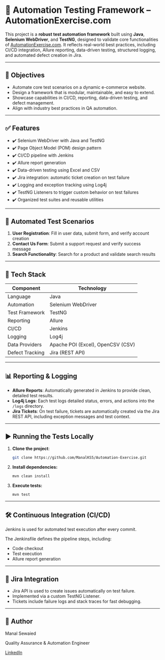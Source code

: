 # 🚀 Automation Testing Framework – AutomationExercise.com

This project is a **robust test automation framework** built using **Java**, **Selenium WebDriver**, and **TestNG**, designed to validate core functionalities of [AutomationExercise.com](https://automationexercise.com/). It reflects real-world best practices, including CI/CD integration, Allure reporting, data-driven testing, structured logging, and automated defect creation in Jira.

---

## 🎯 Objectives

- Automate core test scenarios on a dynamic e-commerce website.
- Design a framework that is modular, maintainable, and easy to extend.
- Showcase capabilities in CI/CD, reporting, data-driven testing, and defect management.
- Align with industry best practices in QA automation.

---

## ✅ Features

- ✔️ Selenium WebDriver with Java and TestNG
- ✔️ Page Object Model (POM) design pattern
- ✔️ CI/CD pipeline with Jenkins
- ✔️ Allure report generation
- ✔️ Data-driven testing using Excel and CSV
- ✔️ Jira integration: automatic ticket creation on test failure
- ✔️ Logging and exception tracking using Log4j
- ✔️ TestNG Listeners to trigger custom behavior on test failures
- ✔️ Organized test suites and reusable utilities

---

## 🧪 Automated Test Scenarios

1. **User Registration**: Fill in user data, submit form, and verify account creation  
2. **Contact Us Form**: Submit a support request and verify success message  
3. **Search Functionality**: Search for a product and validate search results

---

## 🧱 Tech Stack

| Component       | Technology             |
|----------------|------------------------|
| Language        | Java                   |
| Automation      | Selenium WebDriver     |
| Test Framework  | TestNG                 |
| Reporting       | Allure                 |
| CI/CD           | Jenkins                |
| Logging         | Log4j                  |
| Data Providers  | Apache POI (Excel), OpenCSV (CSV) |
| Defect Tracking | Jira (REST API)        |

---

## 📊 Reporting & Logging

- **Allure Reports**: Automatically generated in Jenkins to provide clean, detailed test results.
- **Log4j Logs**: Each test logs detailed status, errors, and actions into the `/logs` directory.
- **Jira Tickets**: On test failure, tickets are automatically created via the Jira REST API, including exception messages and test context.

---

## ▶️ Running the Tests Locally

1. **Clone the project**:
   ```bash
   git clone https://github.com/ManalKS5/Automation-Exercise.git
   ```
2. **Install dependencies:**
   ```bash
   mvn clean install
   ```
3. **Execute tests:**
   ```bash
   mvn test
    ```

---

## 🛠️ Continuous Integration (CI/CD)
Jenkins is used for automated test execution after every commit.

The Jenkinsfile defines the pipeline steps, including:

- Code checkout
- Test execution
- Allure report generation

---

## 🧩 Jira Integration
- Jira API is used to create issues automatically on test failure.
- Implemented via a custom TestNG Listener.
- Tickets include failure logs and stack traces for fast debugging.

---

## 🙋 Author

Manal Sewaied

Quality Assurance & Automation Engineer

[LinkedIn](https://www.linkedin.com/in/manal-sewaied-76bb18216/)
